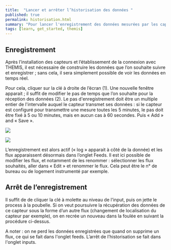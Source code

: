 ```yaml
---
title:  "Lancer et arrêter l’historisation des données "
published: true
permalink: historisation.html
summary: "Pour lancer l'enregistrement des données mesurées par les capteurs, il suffit de suivre cette procédure"
tags: [learn, get_started, themis]
---
```


## Enregistrement

Après l’installation des capteurs et l’établissement de la connexion avec THEMIS, il est nécessaire de construire les données que l’on souhaite suivre et enregistrer ; sans cela, il sera simplement possible de voir les données en temps réel. 

Pour cela, cliquer sur la clé à droite de l’écran (1). Une nouvelle fenêtre apparait ; il suffit de modifier le pas de temps que l’on souhaite pour la réception des données (2). Le pas d'enregistrement doit être un multiple entier de l'intervalle auquel le capteur transmet ses données : si le capteur est configuré pour transmettre une mesure toutes les 5 minutes, le pas doit être fixé à 5 ou 10 minutes, mais en aucun cas à 60 secondes. Puis « Add » and « Save ». 

![](images/post5/Clé_molette.PNG)

![](images/post5/fréquence.PNG)

L’enregistrement est alors actif (« log » apparait à côté de la donnée) et les flux apparaissent désormais dans l’onglet Feeds. Il est ici possible de modifier les flux, et notamment de les renommer : sélectionner les flux souhaités, aller dans « Edit » et renommer le flux. Cela peut être le n° de bureau ou de logement instrumenté par exemple. 

## Arrêt de l’enregistrement 

Il suffit de de cliquer la clé à molette au niveau de l'input, puis on jette le process à la poubelle. Si on veut poursuivre la récupération des données de ce capteur sous la forme d’un autre flux (changement de localisation du capteur par exemple), on en recrée un nouveau dans la foulée en suivant la procédure ci-dessus.

A noter : on ne perd les données enregistrées que quand on supprime un flux, ce qui se fait dans l'onglet feeds. L’arrêt de l’historisation se fait dans l'onglet inputs. 
